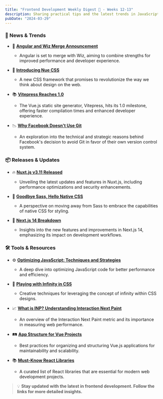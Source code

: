 ```yaml
---
title: "Frontend Development Weekly Digest 🌸 - Weeks 12-13"
description: Sharing practical tips and the latest trends in JavaScript
pubDate: "2024-03-29"
---
```


### 🌟 News & Trends

- 🔄 **[Angular and Wiz Merge Announcement](https://rubenperegrina.com/angular-will-be-merged-with-wiz)**

  - Angular is set to merge with Wiz, aiming to combine strengths for improved performance and developer experience.

- 🌱 **[Introducing Nue CSS](https://nuejs.org/blog/introducing-nue-css/)**

  - A new CSS framework that promises to revolutionize the way we think about design on the web.

- 📚 **[Vitepress Reaches 1.0](https://blog.vuejs.org/posts/vitepress-1.0)**

  - The Vue.js static site generator, Vitepress, hits its 1.0 milestone, offering faster compilation times and enhanced developer experience.

- 📉 **[Why Facebook Doesn't Use Git](https://graphite.dev/blog/why-facebook-doesnt-use-git)**
  - An exploration into the technical and strategic reasons behind Facebook's decision to avoid Git in favor of their own version control system.

### 📦 Releases & Updates

- 🔥 **[Nuxt.js v3.11 Released](https://nuxt.com/blog/v3-11)**

  - Unveiling the latest updates and features in Nuxt.js, including performance optimizations and security enhancements.

- 🎨 **[Goodbye Sass, Hello Native CSS](https://dev.to/karsten_biedermann/goodbye-sass-welcome-back-native-css-cf)**

  - A perspective on moving away from Sass to embrace the capabilities of native CSS for styling.

- 🚀 **[Next.js 14 Breakdown](https://focusreactive.com/breaking-down-next-js-14)**
  - Insights into the new features and improvements in Next.js 14, emphasizing its impact on development workflows.

### 🛠 Tools & Resources

- ⚙️ **[Optimizing JavaScript: Techniques and Strategies](https://romgrk.com/posts/optimizing-javascript)**

  - A deep dive into optimizing JavaScript code for better performance and efficiency.

- 🎢 **[Playing with Infinity in CSS](https://codersblock.com/blog/playing-with-infinity-in-css/)**

  - Creative techniques for leveraging the concept of infinity within CSS designs.

- 📈 **[What is INP? Understanding Interaction Next Paint](https://blog.sentry.io/what-is-inp/)**

  - An overview of the Interaction Next Paint metric and its importance in measuring web performance.

- 🛤 **[App Structure for Vue Projects](https://dev.to/jesusantguerrero/app-structure-for-vue-projects-2pbf)**

  - Best practices for organizing and structuring Vue.js applications for maintainability and scalability.

- 📚 **[Must-Know React Libraries](https://dev.to/copilotkit/libraries-you-should-know-if-you-build-with-react-1807)**
  - A curated list of React libraries that are essential for modern web development projects.

> 💡 **Stay updated with the latest in frontend development. Follow the links for more detailed insights.**

